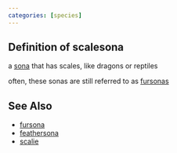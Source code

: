 ```yaml
---
categories: [species]
---
```


## Definition of scalesona

a [sona](./sona) that has scales, like dragons or reptiles

often, these sonas are still referred to as [fursonas](./fursona)

## See Also

- [fursona](./fursona)
- [feathersona](./feathersona)
- [scalie](./scalie)
